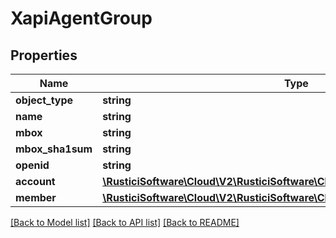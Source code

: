 # XapiAgentGroup

## Properties
Name | Type | Description | Notes
------------ | ------------- | ------------- | -------------
**object_type** | **string** |  | 
**name** | **string** |  | [optional] 
**mbox** | **string** |  | [optional] 
**mbox_sha1sum** | **string** |  | [optional] 
**openid** | **string** |  | [optional] 
**account** | [**\RusticiSoftware\Cloud\V2\RusticiSoftware\Cloud\V2\Model\XapiAccount**](XapiAccount.md) |  | [optional] 
**member** | [**\RusticiSoftware\Cloud\V2\RusticiSoftware\Cloud\V2\Model\XapiAgentGroup[]**](XapiAgentGroup.md) |  | [optional] 

[[Back to Model list]](../README.md#documentation-for-models) [[Back to API list]](../README.md#documentation-for-api-endpoints) [[Back to README]](../README.md)


